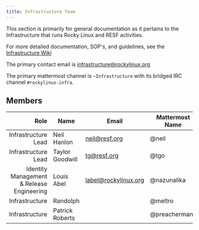 ```yaml
---
title: Infrastructure Team
---
```


This section is primarily for general documentation as it pertains to the Infrastructure that runs Rocky Linux and RESF activities.

For more detailed documentation, SOP's, and guidelines, see the [Infrastructure Wiki](https://infra.rocky.page)

The primary contact email is [infrastructure@rockylinux.org](mailto:infrastructure@rockylinux.org)

The primary mattermost channel is `~Infrastructure` with its bridged IRC channel `#rockylinux-infra`.

## Members

|                                Role 	| Name                          	| Email               		| Mattermost Name  	| IRC Name |
|------------------------------------:	|-------------------------------	|---------------------		|---			| --- |
| Infrastructure Lead                   | Neil Hanlon                     | neil@resf.org           | @neil             | neil |
| Infrastructure Lead                   | Taylor Goodwill                 | tg@resf.org             | @tgo              | tg |
| Identity Management & Release Engineering | Louis Abel          		| label@rockylinux.org		| @nazunalika	    	| Sokel/label/Sombra |
| Infrastructure                        | Randolph                        |                         | @meltro           | N/A |
| Infrastructure                        | Patrick Roberts                 |                         | @preachermanx     | N/A |
